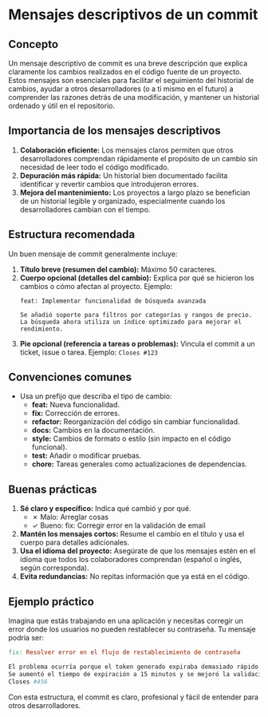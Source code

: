 # Mensajes descriptivos de un commit

## Concepto

Un mensaje descriptivo de commit es una breve descripción que explica claramente los cambios realizados en el código fuente de un proyecto. Estos mensajes son esenciales para facilitar el seguimiento del historial de cambios, ayudar a otros desarrolladores (o a ti mismo en el futuro) a comprender las razones detrás de una modificación, y mantener un historial ordenado y útil en el repositorio.

## Importancia de los mensajes descriptivos

1. **Colaboración eficiente:** Los mensajes claros permiten que otros desarrolladores comprendan rápidamente el propósito de un cambio sin necesidad de leer todo el código modificado.
2. **Depuración más rápida:** Un historial bien documentado facilita identificar y revertir cambios que introdujeron errores.
3. **Mejora del mantenimiento:** Los proyectos a largo plazo se benefician de un historial legible y organizado, especialmente cuando los desarrolladores cambian con el tiempo.

## Estructura recomendada

Un buen mensaje de commit generalmente incluye:

1. **Título breve (resumen del cambio):** Máximo 50 caracteres.
2. **Cuerpo opcional (detalles del cambio):** Explica por qué se hicieron los cambios o cómo afectan al proyecto. Ejemplo:
    ```vbnet
    feat: Implementar funcionalidad de búsqueda avanzada

    Se añadió soporte para filtros por categorías y rangos de precio.
    La búsqueda ahora utiliza un índice optimizado para mejorar el rendimiento.
    ```
3. **Pie opcional (referencia a tareas o problemas):** Vincula el commit a un ticket, issue o tarea. Ejemplo: `Closes #123`

## Convenciones comunes

- Usa un prefijo que describa el tipo de cambio:
  - **feat:** Nueva funcionalidad.
  - **fix:** Corrección de errores.
  - **refactor:** Reorganización del código sin cambiar funcionalidad.
  - **docs:** Cambios en la documentación.
  - **style:** Cambios de formato o estilo (sin impacto en el código funcional).
  - **test:** Añadir o modificar pruebas.
  - **chore:** Tareas generales como actualizaciones de dependencias.

## Buenas prácticas

1. **Sé claro y específico:** Indica qué cambió y por qué.
    - ✗ Malo: Arreglar cosas
    - ✓ Bueno: fix: Corregir error en la validación de email
2. **Mantén los mensajes cortos:** Resume el cambio en el título y usa el cuerpo para detalles adicionales.
3. **Usa el idioma del proyecto:** Asegúrate de que los mensajes estén en el idioma que todos los colaboradores comprendan (español o inglés, según corresponda).
4. **Evita redundancias:** No repitas información que ya está en el código.

## Ejemplo práctico

Imagina que estás trabajando en una aplicación y necesitas corregir un error donde los usuarios no pueden restablecer su contraseña. Tu mensaje podría ser:

```makefile
fix: Resolver error en el flujo de restablecimiento de contraseña

El problema ocurría porque el token generado expiraba demasiado rápido.  
Se aumentó el tiempo de expiración a 15 minutos y se mejoró la validación del token.
Closes #456
```

Con esta estructura, el commit es claro, profesional y fácil de entender para otros desarrolladores.